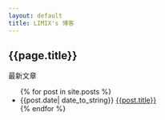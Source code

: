 ```yaml
---
layout: default
title: LIMIX's 博客
---
```

<h2>{{page.title}}</h2>
<p>最新文章</p>
<ul>
{% for post in site.posts %}
<li>{{post.date| date_to_string}} <a href="{{site.baseurl}}{{post.url}}">{{post.title}}</a></li>
{% endfor %}
</ul>
